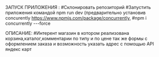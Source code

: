 ЗАПУСК ПРИЛОЖЕНИЯ :
#Склонировать репозиторий
#Запустить приложения командой npm run dev (предварительно установив concurently
https://www.npmjs.com/package/concurrently,
#npm i concurrently ---force

ОПИСАНИЕ:
#Интерент магазин в котором реализована корзина,каталог,комментарии по типу и по цене 
так же формы с оформлением заказа и возможность указать адрес с помощью API яндекс карт 
